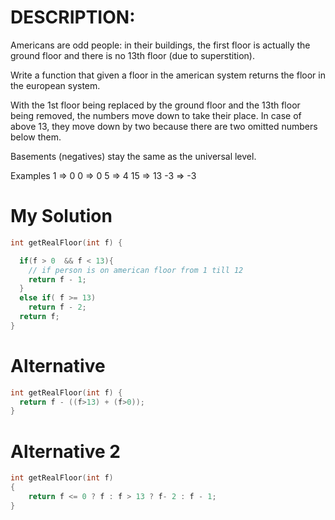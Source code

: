 # DESCRIPTION:

Americans are odd people: in their buildings, the first floor is actually the ground floor and there is no 13th floor (due to superstition).

Write a function that given a floor in the american system returns the floor in the european system.

With the 1st floor being replaced by the ground floor and the 13th floor being removed, the numbers move down to take their place. In case of above 13, they move down by two because there are two omitted numbers below them.

Basements (negatives) stay the same as the universal level.

Examples
1 => 0
0 => 0
5 => 4
15 => 13
-3 => -3

# My Solution

```c++
int getRealFloor(int f) {

  if(f > 0  && f < 13){
    // if person is on american floor from 1 till 12
    return f - 1;
  }
  else if( f >= 13)
    return f - 2;
  return f;
}
```

# Alternative

```c++
int getRealFloor(int f) {
  return f - ((f>13) + (f>0));
}
```

# Alternative 2

```c++
int getRealFloor(int f)
{
    return f <= 0 ? f : f > 13 ? f- 2 : f - 1;
}
```
